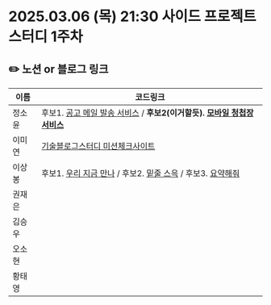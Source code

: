 # 2025.03.06 (목) 21:30 사이드 프로젝트 스터디 1주차

## ✏️ 노션 or 블로그 링크

| 이름   | 코드링크                                                                                                                                                                  |
| ------ | ------------------------------------------------------------------------------------------------------------------------------------------------------------------------- |
| 정소윤 | 후보1. [공고 메일 발송 서비스](https://seemly-hill-468.notion.site/1ad378a8636080649504fa8f550bcfe7?pvs=4) / **후보2(이거할듯). [모바일 청첩장 서비스](https://seemly-hill-468.notion.site/1ad378a86360800f9df6f94f688eab89?pvs=4)** |
| 이미연 | [기술블로그스터디 미션체크사이트](https://miori-space.notion.site/1ae5d43d43d88033ae99e445af17c1f0?pvs=73) |
| 이상봉 | 후보1. [우리 지금 만나]([https://seemly-hill-468.notion.site/1ad378a8636080649504fa8f550bcfe7?pvs=4](https://www.notion.so/1aef5e18d035804eb6cbddf2a46b3c7c)) / 후보2. [밑줄 스윽](https://www.notion.so/1aef5e18d035809aa588cb95304ff5ad) / 후보3. [요약해줘](https://www.notion.so/1aef5e18d035809fa2c7e48ee9477e77)|
| 권재은 | |
| 김승우 | |
| 오소현 | |
| 황태영 | |     
